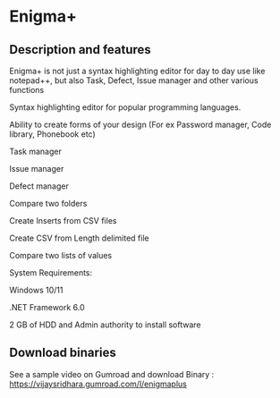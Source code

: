 # Enigma+

## Description and features

Enigma+ is not just a syntax highlighting editor for day to day use like notepad++, but also Task, Defect, Issue manager and other various functions


Syntax highlighting editor for popular programming languages.

Ability to create forms of your design (For ex Password manager, Code library, Phonebook etc)

Task manager

Issue manager

Defect manager

Compare two folders

Create Inserts from CSV files

Create CSV from Length delimited file

Compare two lists of values

System Requirements:

Windows 10/11

.NET Framework 6.0

2 GB of HDD and Admin authority to install software

## Download binaries

See a sample video on Gumroad and download Binary : https://vijaysridhara.gumroad.com/l/enigmaplus
